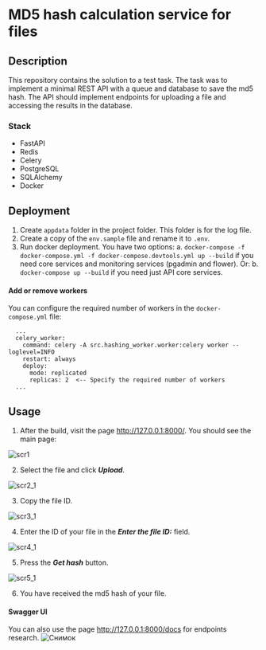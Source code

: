 # MD5 hash calculation service for files

## Description
This repository contains the solution to a test task. The task was to implement a minimal REST API with a queue and database to save the md5 hash. The API should implement endpoints for uploading a file and accessing the results in the database.

### Stack
- FastAPI
- Redis
- Celery
- PostgreSQL
- SQLAlchemy
- Docker

## Deployment
1. Create `appdata` folder in the project folder. This folder is for the log file.
2. Create a copy of the `env.sample` file and rename it to `.env`.
3. Run docker deployment. You have two options:
    a. `docker-compose -f docker-compose.yml -f docker-compose.devtools.yml up --build` if you need core services and monitoring services (pgadmin and flower). Or:
    b. `docker-compose up --build` if you need just API core services.

#### Add or remove workers
You can configure the required number of workers in the `docker-compose.yml` file:
```
  ...
  celery_worker:
    command: celery -A src.hashing_worker.worker:celery worker --loglevel=INFO
    restart: always
    deploy:
      mode: replicated
      replicas: 2  <-- Specify the required number of workers
  ...
```

## Usage
1. After the build, visit the page <http://127.0.0.1:8000/>.
You should see the main page:

 ![scr1](https://github.com/probodis/BG_md5_service/assets/22256398/759e31f2-56e5-4ad5-9cfc-cace31395037)

2. Select the file and click ***Upload***.
   
 ![scr2_1](https://github.com/probodis/BG_md5_service/assets/22256398/581a4cb1-721b-4f86-9674-6c54a4e48555)


3. Copy the file ID.
   
 ![scr3_1](https://github.com/probodis/BG_md5_service/assets/22256398/c7a727f9-1ec2-4f4d-8dab-5fa766b46a9e)


4. Enter the ID of your file in the ***Enter the file ID:*** field.
   
 ![scr4_1](https://github.com/probodis/BG_md5_service/assets/22256398/fcb0cb10-4cf2-444e-a74e-06c488325e37)

5. Press the ***Get hash*** button.
    
 ![scr5_1](https://github.com/probodis/BG_md5_service/assets/22256398/a469aee7-dceb-4008-9330-b4bc8d01fd82)

6. You have received the md5 hash of your file.
    
#### Swagger UI
You can also use the page http://127.0.0.1:8000/docs for endpoints research.
 ![Снимок](https://github.com/probodis/BG_md5_service/assets/22256398/914511ba-5d28-424e-8aee-431c81b3d534)


